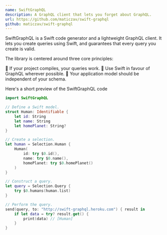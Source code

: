 ```yaml
---
name: SwiftGraphQL
description: A GraphQL client that lets you forget about GraphQL.
url: https://github.com/maticzav/swift-graphql
github: maticzav/swift-graphql
---
```



SwiftGraphQL is a Swift code generator and a lightweight GraphQL client. It lets you create queries using Swift, and guarantees that every query you create is valid.

The library is centered around three core principles:

🚀 If your project compiles, your queries work.
🦉 Use Swift in favour of GraphQL wherever possible.
🌳 Your application model should be independent of your schema.

Here's a short preview of the SwiftGraphQL code

```swift
import SwiftGraphQL

// Define a Swift model.
struct Human: Identifiable {
    let id: String
    let name: String
    let homePlanet: String?
}

// Create a selection.
let human = Selection.Human {
    Human(
        id: try $0.id(),
        name: try $0.name(),
        homePlanet: try $0.homePlanet()
    )
}

// Construct a query.
let query = Selection.Query {
    try $0.humans(human.list)
}

// Perform the query.
send(query, to: "http://swift-graphql.heroku.com") { result in
    if let data = try? result.get() {
        print(data) // [Human]
    }
}
```